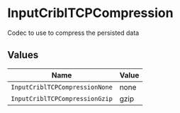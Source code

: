 # InputCriblTCPCompression

Codec to use to compress the persisted data


## Values

| Name                           | Value                          |
| ------------------------------ | ------------------------------ |
| `InputCriblTCPCompressionNone` | none                           |
| `InputCriblTCPCompressionGzip` | gzip                           |